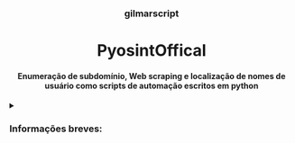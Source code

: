 <h3><p align="center">gilmarscript</p></h3>

<h1 align="center">
 PyosintOffical
 </h1>
 
 <h4 align='center'>Enumeração de subdomínio, Web scraping e localização de nomes de usuário como scripts de automação escritos em python
<br></h4>

<details>
  <summary><h3>Informações breves: </h3></summary>

A principal funcionalidade deste programa foi dividida em 3 partes <br>
 * Find - Módulo para pesquisar nomes de uso formam uma lista de <b><i>326</i></b> websites
 * Scrap - Para desfazer um site para extrair todos os links de um determinado site e armazená-lo em um arquivo
 * Enum - Para automatizar a busca de subdomínios de um determinado domínio de diferentes serviços

 No módulo Scrap, os resultados são armazenados automaticamente na pasta <i> output/web </i> com o endereço IP do site como o nome do arquivo <br><br>
 Os serviços usados são<i> <b> Virus Total,PassiveDns,CrtSearch,ThreatCrowd</i></b><br>

 <details>
  <summary><h3>API: </h3></summary>
 <details>
 
 <b> Enum </b> módulo uma chave Api de <b>Virus total</b> que você pode obter de ir <a href="https://www.virustotal.com/gui/sign-in"> Aqui </a><br>
  <details>
